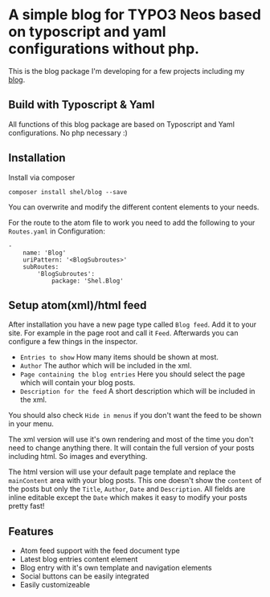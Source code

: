 # A simple blog for TYPO3 Neos based on typoscript and yaml configurations without php.

This is the blog package I'm developing for a few projects including my [blog](http://www.mind-the-seb.de).

## Build with Typoscript & Yaml

All functions of this blog package are based on Typoscript and Yaml configurations. No php necessary :)

## Installation

Install via composer

`composer install shel/blog --save`

You can overwrite and modify the different content elements to your needs.

For the route to the atom file to work you need to add the following to your `Routes.yaml` in Configuration:

	-
		name: 'Blog'
		uriPattern: '<BlogSubroutes>'
		subRoutes:
			'BlogSubroutes':
				package: 'Shel.Blog'


## Setup atom(xml)/html feed
 
After installation you have a new page type called `Blog feed`.
Add it to your site. For example in the page root and call it `Feed`.
Afterwards you can configure a few things in the inspector.

* `Entries to show` How many items should be shown at most.
* `Author` The author which will be included in the xml.
* `Page containing the blog entries` Here you should select the page which will contain your blog posts.
* `Description for the feed` A short description which will be included in the xml.

You should also check `Hide in menus` if you don't want the feed to be shown in your menu.

The xml version will use it's own rendering and most of the time you don't need to change anything there.
It will contain the full version of your posts including html. So images and everything.

The html version will use your default page template and replace the `mainContent` area with your blog posts.
This one doesn't show the `content` of the posts but only the `Title`, `Author`, `Date` and `Description`.
All fields are inline editable except the `Date` which makes it easy to modify your posts pretty fast!

## Features

* Atom feed support with the feed document type
* Latest blog entries content element
* Blog entry with it's own template and navigation elements
* Social buttons can be easily integrated
* Easily customizeable
